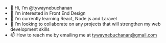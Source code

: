 - 👋 Hi, I’m @tywaynebuchanan
- 👀 I’m interested in Front End Design
- 🌱 I’m currently learning React, Node.js and Laravel
- 💞️ I’m looking to collaborate on any projects that will strengthen my web development skills
- 📫 How to reach me by emailing me at tywaynebuchanan@gmail.com

<!---
tywaynebuchanan/tywaynebuchanan is a ✨ special ✨ repository because its `README.md` (this file) appears on your GitHub profile.
You can click the Preview link to take a look at your changes.
--->
